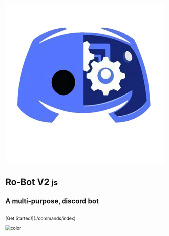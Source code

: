 <!-- _coverpage.md -->

![Ro_bot V2](./images/favicon.png ':size=10%')<br>
# **Ro-Bot V2** <small>js</small>
## A multi-purpose, discord bot<br>
<br>
[Get Started!](./commands/index)

<!-- background color -->

![color](#f0f0f0)